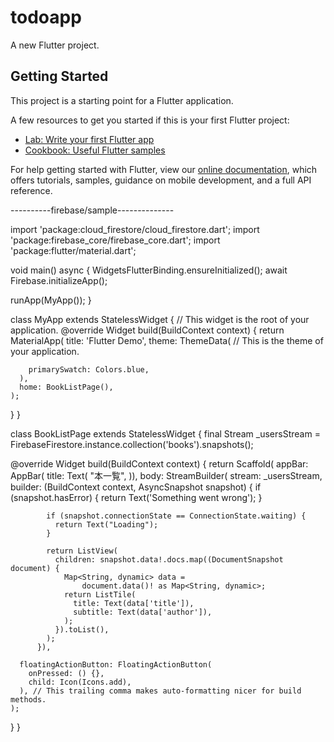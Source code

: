 # todoapp

A new Flutter project.

## Getting Started

This project is a starting point for a Flutter application.

A few resources to get you started if this is your first Flutter project:

- [Lab: Write your first Flutter app](https://flutter.dev/docs/get-started/codelab)
- [Cookbook: Useful Flutter samples](https://flutter.dev/docs/cookbook)

For help getting started with Flutter, view our
[online documentation](https://flutter.dev/docs), which offers tutorials,
samples, guidance on mobile development, and a full API reference.

----------firebase/sample--------------


import 'package:cloud_firestore/cloud_firestore.dart';
import 'package:firebase_core/firebase_core.dart';
import 'package:flutter/material.dart';

void main() async {
  WidgetsFlutterBinding.ensureInitialized();
  await Firebase.initializeApp();

  runApp(MyApp());
}

class MyApp extends StatelessWidget {
  // This widget is the root of your application.
  @override
  Widget build(BuildContext context) {
    return MaterialApp(
      title: 'Flutter Demo',
      theme: ThemeData(
        // This is the theme of your application.

        primarySwatch: Colors.blue,
      ),
      home: BookListPage(),
    );
  }
}

class BookListPage extends StatelessWidget {
  final Stream<QuerySnapshot> _usersStream =
      FirebaseFirestore.instance.collection('books').snapshots();

  @override
  Widget build(BuildContext context) {
    return Scaffold(
      appBar: AppBar(
          title: Text(
        "本一覧",
      )),
      body: StreamBuilder<QuerySnapshot>(
          stream: _usersStream,
          builder:
              (BuildContext context, AsyncSnapshot<QuerySnapshot> snapshot) {
            if (snapshot.hasError) {
              return Text('Something went wrong');
            }

            if (snapshot.connectionState == ConnectionState.waiting) {
              return Text("Loading");
            }

            return ListView(
              children: snapshot.data!.docs.map((DocumentSnapshot document) {
                Map<String, dynamic> data =
                    document.data()! as Map<String, dynamic>;
                return ListTile(
                  title: Text(data['title']),
                  subtitle: Text(data['author']),
                );
              }).toList(),
            );
          }),

      floatingActionButton: FloatingActionButton(
        onPressed: () {},
        child: Icon(Icons.add),
      ), // This trailing comma makes auto-formatting nicer for build methods.
    );
  }
}
